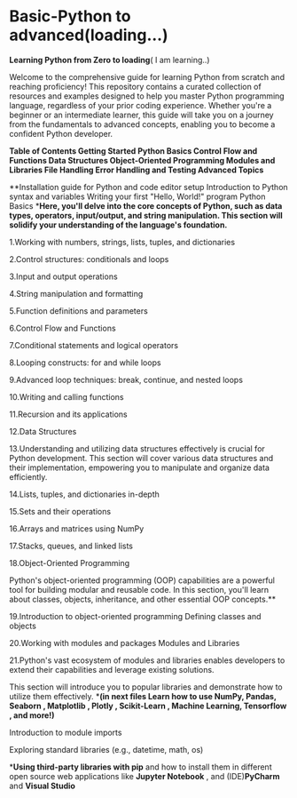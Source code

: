 
# Basic-Python to advanced(loading...)
**Learning Python from Zero to loading**( I am learning..)

Welcome to the comprehensive guide for learning Python from scratch and reaching proficiency! This repository contains a curated collection of resources and examples designed to help you master Python programming language, regardless of your prior coding experience. Whether you're a beginner or an intermediate learner, this guide will take you on a journey from the fundamentals to advanced concepts, enabling you to become a confident Python developer.

**Table of Contents
Getting Started
Python Basics
Control Flow and Functions
Data Structures
Object-Oriented Programming
Modules and Libraries
File Handling
Error Handling and Testing
Advanced Topics**


**Installation guide for Python and code editor setup
Introduction to Python syntax and variables
Writing your first "Hello, World!" program
Python Basics
***Here, you'll delve into the core concepts of Python, such as data types, operators, input/output, and string manipulation. This section will solidify your understanding of the language's foundation.**

1.Working with numbers, strings, lists, tuples, and dictionaries

2.Control structures: conditionals and loops

3.Input and output operations

4.String manipulation and formatting

5.Function definitions and parameters

6.Control Flow and Functions

7.Conditional statements and logical operators

8.Looping constructs: for and while loops

9.Advanced loop techniques: break, continue, and nested loops

10.Writing and calling functions

11.Recursion and its applications

12.Data Structures

13.Understanding and utilizing data structures effectively is crucial for Python development. 
This section will cover various data structures and their implementation, empowering you to manipulate and organize data efficiently.

14.Lists, tuples, and dictionaries in-depth

15.Sets and their operations

16.Arrays and matrices using NumPy

17.Stacks, queues, and linked lists

18.Object-Oriented Programming

Python's object-oriented programming (OOP) capabilities are a powerful tool for building modular and reusable code. 
In this section, you'll learn about classes, objects, inheritance, and other essential OOP concepts.**

19.Introduction to object-oriented programming Defining classes and objects

20.Working with modules and packages Modules and Libraries

21.Python's vast ecosystem of modules and libraries enables developers to extend their capabilities and leverage existing solutions.

This section will introduce you to popular libraries and demonstrate how to utilize them effectively.
***(in next files Learn how to use NumPy, Pandas, Seaborn , Matplotlib , Plotly , Scikit-Learn , Machine Learning, Tensorflow , and more!)**

Introduction to module imports


Exploring standard libraries (e.g., datetime, math, os)

***Using third-party libraries with pip** and how to install them in different open source web applications like **Jupyter Notebook** , and (IDE)**PyCharm** and **Visual Studio**

